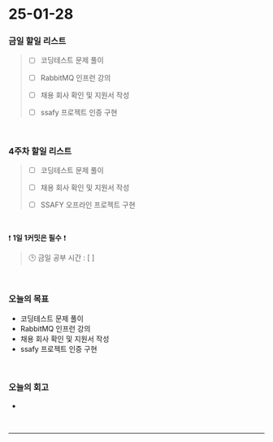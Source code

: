 # 25-01-28

### 금일 할일 리스트

> - [ ] 코딩테스트 문제 풀이
>
> - [ ] RabbitMQ 인프런 강의
>
> - [ ] 채용 회사 확인 및 지원서 작성
>
> - [ ] ssafy 프로젝트 인증 구현

<br/>

### 4주차 할일 리스트

> - [ ] 코딩테스트 문제 풀이
>
> - [ ] 채용 회사 확인 및 지원서 작성
>
> - [ ] SSAFY 오프라인 프로젝트 구현

<br/>

❗ **1일 1커밋은 필수** ❗

> 🕒 금일 공부 시간 : [  ]

<br/>

### 오늘의 목표
- 코딩테스트 문제 풀이
- RabbitMQ 인프런 강의
- 채용 회사 확인 및 지원서 작성
- ssafy 프로젝트 인증 구현

<br>

### 오늘의 회고
- 

<br/>

---
